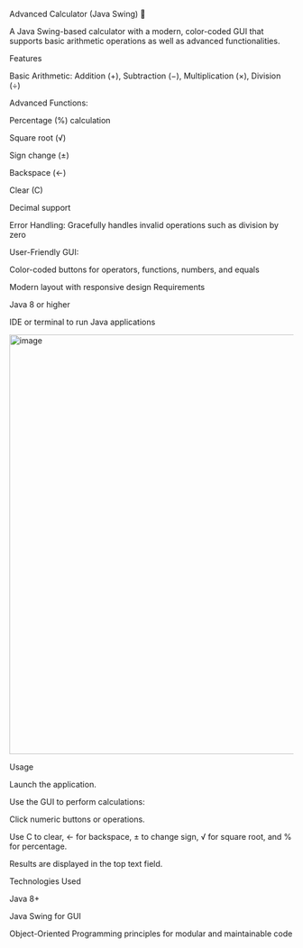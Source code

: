 Advanced Calculator (Java Swing) 🧮

A Java Swing-based calculator with a modern, color-coded GUI that supports basic arithmetic operations as well as advanced functionalities.

Features

Basic Arithmetic: Addition (+), Subtraction (−), Multiplication (×), Division (÷)

Advanced Functions:

Percentage (%) calculation

Square root (√)

Sign change (±)

Backspace (←)

Clear (C)

Decimal support

Error Handling: Gracefully handles invalid operations such as division by zero

User-Friendly GUI:

Color-coded buttons for operators, functions, numbers, and equals

Modern layout with responsive design Requirements

Java 8 or higher

IDE or terminal to run Java applications

<img width="1279" height="745" alt="image" src="https://github.com/user-attachments/assets/247c209b-1e33-445a-9f97-9e3a9aa26021" />

Usage

Launch the application.

Use the GUI to perform calculations:

Click numeric buttons or operations.

Use C to clear, ← for backspace, ± to change sign, √ for square root, and % for percentage.

Results are displayed in the top text field.

Technologies Used

Java 8+

Java Swing for GUI

Object-Oriented Programming principles for modular and maintainable code
